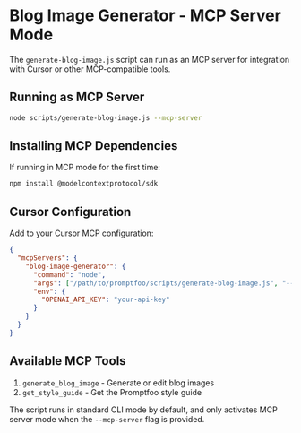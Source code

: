 # Blog Image Generator - MCP Server Mode

The `generate-blog-image.js` script can run as an MCP server for integration with Cursor or other MCP-compatible tools.

## Running as MCP Server

```bash
node scripts/generate-blog-image.js --mcp-server
```

## Installing MCP Dependencies

If running in MCP mode for the first time:

```bash
npm install @modelcontextprotocol/sdk
```

## Cursor Configuration

Add to your Cursor MCP configuration:

```json
{
  "mcpServers": {
    "blog-image-generator": {
      "command": "node",
      "args": ["/path/to/promptfoo/scripts/generate-blog-image.js", "--mcp-server"],
      "env": {
        "OPENAI_API_KEY": "your-api-key"
      }
    }
  }
}
```

## Available MCP Tools

1. `generate_blog_image` - Generate or edit blog images
2. `get_style_guide` - Get the Promptfoo style guide

The script runs in standard CLI mode by default, and only activates MCP server mode when the `--mcp-server` flag is provided.
